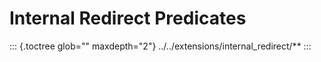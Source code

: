 Internal Redirect Predicates
============================

::: {.toctree glob="" maxdepth="2"}
../../extensions/internal_redirect/\*\*
:::
